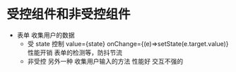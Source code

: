 # 受控组件和非受控组件

- 表单 收集用户的数据
  - 受 state 控制
    value={state} onChange={(e)=>setState(e.target.value)}
    性能开销 表单的检测等，防抖节流
  - 非受控
    另外一种 收集用户输入的方法
    性能好 交互不强的
